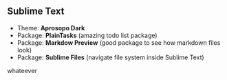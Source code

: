 ## Sublime Text
* Theme: __Aprosopo Dark__
* Package: __PlainTasks__ (amazing todo list package)
* Package: __Markdow Preview__ (good package to see how markdown files look)
* Package: __Sublime Files__ (navigate file system inside Sublime Text)

whateever